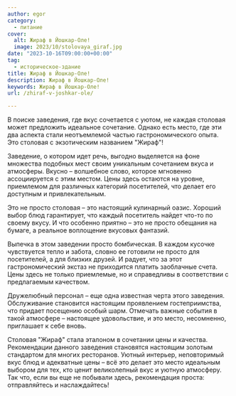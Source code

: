```yaml
---
author: egor
category:
  - питание
cover:
  alt: Жираф в Йошкар-Оле!
  image: 2023/10/stolovaya_giraf.jpg
date: "2023-10-16T09:00:00+00:00"
tag:
  - историческое-здание
title: Жираф в Йошкар-Оле!
description: Жираф в Йошкар-Оле!
keywords: Жираф в Йошкар-Оле!
url: /zhiraf-v-joshkar-ole/

---
```

В поиске заведения, где вкус сочетается с уютом, не каждая столовая может предложить идеальное сочетание. Однако есть место, где эти два аспекта стали неотъемлемой частью гастрономического опыта. Это столовая с экзотическим названием "Жираф"!

Заведение, о котором идет речь, выгодно выделяется на фоне множества подобных мест своим уникальным сочетанием вкуса и атмосферы. Вкусно – волшебное слово, которое мгновенно ассоциируется с этим местом. Цены здесь остаются на уровне, приемлемом для различных категорий посетителей, что делает его доступным и привлекательным.

Это не просто столовая – это настоящий кулинарный оазис. Хороший выбор блюд гарантирует, что каждый посетитель найдет что-то по своему вкусу. И что особенно приятно – это не просто обещания на бумаге, а реальное воплощение вкусовых фантазий.

Выпечка в этом заведении просто бомбическая. В каждом кусочке чувствуется тепло и забота, словно ее готовили не просто для посетителей, а для близких друзей. И радует, что за этот гастрономический экстаз не приходится платить заоблачные счета. Цены здесь не только приемлемые, но и справедливы в соответствии с предлагаемым качеством.

Дружелюбный персонал – еще одна известная черта этого заведения. Обслуживание становится настоящим проявлением гостеприимства, что придает посещению особый шарм. Отмечать важные события в такой атмосфере – настоящее удовольствие, и это место, несомненно, приглашает к себе вновь.

Столовая "Жираф" стала эталоном в сочетании цены и качества. Рекомендации данного заведения становятся настоящим золотым стандартом для многих ресторанов. Уютный интерьер, неповторимый вкус блюд и адекватные цены – всё это делает это место идеальным выбором для тех, кто ценит великолепный вкус и уютную атмосферу. Так что, если вы еще не побывали здесь, рекомендация проста: отправляйтесь и наслаждайтесь!
